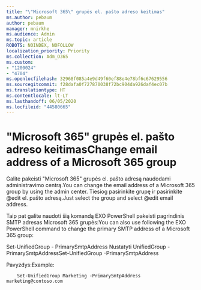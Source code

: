 ```yaml
---
title: "\"Microsoft 365\" grupės el. pašto adreso keitimas"
ms.author: pebaum
author: pebaum
manager: mnirkhe
ms.audience: Admin
ms.topic: article
ROBOTS: NOINDEX, NOFOLLOW
localization_priority: Priority
ms.collection: Adm_O365
ms.custom:
- "1200024"
- "4704"
ms.openlocfilehash: 32968f085a4e9d49f60ef88e4e78bf6c67629556
ms.sourcegitcommit: f28dafa0f727870038f72bc904da926daf4ec07b
ms.translationtype: HT
ms.contentlocale: lt-LT
ms.lasthandoff: 06/05/2020
ms.locfileid: "44580665"
---
```

# <a name="change-email-address-of-a-microsoft-365-group"></a><span data-ttu-id="b8779-102">"Microsoft 365" grupės el. pašto adreso keitimas</span><span class="sxs-lookup"><span data-stu-id="b8779-102">Change email address of a Microsoft 365 group</span></span>

<span data-ttu-id="b8779-103">Galite pakeisti "Microsoft 365" grupės el. pašto adresą naudodami administravimo centrą.</span><span class="sxs-lookup"><span data-stu-id="b8779-103">You can change the email address of a Microsoft 365 group by using the admin center.</span></span> <span data-ttu-id="b8779-104">Tiesiog pasirinkite grupę ir pasirinkite @edit el. pašto adresą.</span><span class="sxs-lookup"><span data-stu-id="b8779-104">Just select the group and select @edit email address.</span></span>

<span data-ttu-id="b8779-105">Taip pat galite naudoti šią komandą EXO PowerShell pakeisti pagrindinis SMTP adresas Microsoft 365 grupės:</span><span class="sxs-lookup"><span data-stu-id="b8779-105">You can also use following the EXO PowerShell command to change the primary SMTP address of a Microsoft 365 group:</span></span>

<span data-ttu-id="b8779-106">Set-UnifiedGroup - PrimarySmtpAddress Nustatyti UnifiedGroup <Group Name> - PrimarySmtpAddress<new SMTP Address></span><span class="sxs-lookup"><span data-stu-id="b8779-106">Set-UnifiedGroup <Group Name> -PrimarySmtpAddress <new SMTP Address></span></span>

<span data-ttu-id="b8779-107">Pavyzdys:</span><span class="sxs-lookup"><span data-stu-id="b8779-107">Example:</span></span>

```
    Set-UnifiedGroup Marketing -PrimarySmtpAddress marketing@contoso.com
```
